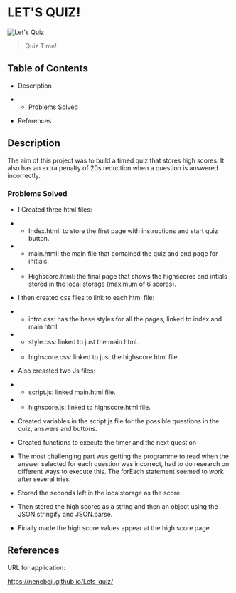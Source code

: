 # LET'S QUIZ!

![Let's Quiz](https://user-images.githubusercontent.com/105363883/181396347-ebceae9a-4e61-4d3a-b56a-7ea66e601cf8.gif)

> Quiz Time!

## Table of Contents

* Description

* * Problems Solved

* References


## Description
The aim of this project was to build a timed quiz that stores high scores. It also has an extra penalty of 20s reduction when a question is answered incorrectly.

### Problems Solved

* I Created three html files:
* * Index.html: to store the first page with instructions and start quiz button.
* * main.html: the main file that contained the quiz and end page for initials.
* * Highscore.html: the final page that shows the highscores and intials stored in the local storage (maximum of 6 scores).

* I then created css files to link to each html file:
* * intro.css: has the base styles for all the pages, linked to index and main html
* * style.css: linked to just the main.html.
* * highscore.css: linked to just the highscore.html file.

* Also creasted two Js files:
* * script.js: linked main.html file.
* * highscore.js: linked to highscore.html file.

* Created variables in the script.js file for the possible questions in the quiz, answers and buttons.

*  Created functions to execute the timer and the next question

*  The most challenging part was getting the programme to read when the answer selected for each question was incorrect, had to do research on different ways to execute this. The forEach statement seemed to work after several tries.

* Stored the seconds left in the localstorage as the score.

* Then stored the high scores as a string and then an object using the JSON.stringify and JSON.parse.

* Finally made the high score values appear at the high score page.

## References

URL for application:

https://nenebeji.github.io/Lets_quiz/







